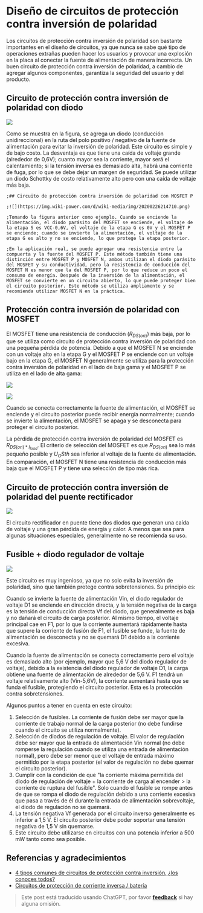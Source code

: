 # Diseño de circuitos de protección contra inversión de polaridad

Los circuitos de protección contra inversión de polaridad son bastante importantes en el diseño de circuitos, ya que nunca se sabe qué tipo de operaciones extrañas pueden hacer los usuarios y provocar una explosión en la placa al conectar la fuente de alimentación de manera incorrecta. Un buen circuito de protección contra inversión de polaridad, a cambio de agregar algunos componentes, garantiza la seguridad del usuario y del producto.

## Circuito de protección contra inversión de polaridad con diodo

![](https://img.wiki-power.com/d/wiki-media/img/20211201155111.png)

Como se muestra en la figura, se agrega un diodo (conducción unidireccional) en la ruta del polo positivo / negativo de la fuente de alimentación para evitar la inversión de polaridad. Este circuito es simple y de bajo costo. La desventaja es que tiene una caída de voltaje grande (alrededor de 0,6V); cuanto mayor sea la corriente, mayor será el calentamiento; si la tensión inversa es demasiado alta, habrá una corriente de fuga, por lo que se debe dejar un margen de seguridad. Se puede utilizar un diodo Schottky de costo relativamente alto pero con una caída de voltaje más baja.

```
;## Circuito de protección contra inversión de polaridad con MOSFET P

;![](https://img.wiki-power.com/d/wiki-media/img/20200226214710.png)

;Tomando la figura anterior como ejemplo. Cuando se enciende la alimentación, el diodo parásito del MOSFET se enciende, el voltaje de la etapa S es VCC-0,6V, el voltaje de la etapa G es 0V y el MOSFET P se enciende; cuando se invierte la alimentación, el voltaje de la etapa G es alto y no se enciende, lo que protege la etapa posterior.

;En la aplicación real, se puede agregar una resistencia entre la compuerta y la fuente del MOSFET P. Este método también tiene una distinción entre MOSFET P y MOSFET N, ambos utilizan el diodo parásito del MOSFET y su conductividad, pero la resistencia de conducción del MOSFET N es menor que la del MOSFET P, por lo que reduce un poco el consumo de energía. Después de la inversión de la alimentación, el MOSFET se convierte en un circuito abierto, lo que puede proteger bien el circuito posterior. Este método se utiliza ampliamente y se recomienda utilizar MOSFET N en la práctica.
```

## Protección contra inversión de polaridad con MOSFET

El MOSFET tiene una resistencia de conducción ($R_{DS(on)}$) más baja, por lo que se utiliza como circuito de protección contra inversión de polaridad con una pequeña pérdida de potencia. Debido a que el MOSFET N se enciende con un voltaje alto en la etapa G y el MOSFET P se enciende con un voltaje bajo en la etapa G, el MOSFET N generalmente se utiliza para la protección contra inversión de polaridad en el lado de baja gama y el MOSFET P se utiliza en el lado de alta gama:

![](https://img.wiki-power.com/d/wiki-media/img/20211201152709.png)

![](https://img.wiki-power.com/d/wiki-media/img/20211201152720.png)

Cuando se conecta correctamente la fuente de alimentación, el MOSFET se enciende y el circuito posterior puede recibir energía normalmente; cuando se invierte la alimentación, el MOSFET se apaga y se desconecta para proteger el circuito posterior.

La pérdida de protección contra inversión de polaridad del MOSFET es $R_{DS(on) * I_{load}}$. El criterio de selección del MOSFET es que $R_{DS(on)}$ sea lo más pequeño posible y $U_GS{th}$ sea inferior al voltaje de la fuente de alimentación. En comparación, el MOSFET N tiene una resistencia de conducción más baja que el MOSFET P y tiene una selección de tipo más rica.

## Circuito de protección contra inversión de polaridad del puente rectificador

![](https://img.wiki-power.com/d/wiki-media/img/20200226220430.png)

El circuito rectificador en puente tiene dos diodos que generan una caída de voltaje y una gran pérdida de energía y calor. A menos que sea para algunas situaciones especiales, generalmente no se recomienda su uso.

## Fusible + diodo regulador de voltaje

![](https://img.wiki-power.com/d/wiki-media/img/20200226220653.png)

Este circuito es muy ingenioso, ya que no solo evita la inversión de polaridad, sino que también protege contra sobretensiones. Su principio es:

Cuando se invierte la fuente de alimentación Vin, el diodo regulador de voltaje D1 se enciende en dirección directa, y la tensión negativa de la carga es la tensión de conducción directa Vf del diodo, que generalmente es baja y no dañará el circuito de carga posterior. Al mismo tiempo, el voltaje principal cae en F1, por lo que la corriente aumentará rápidamente hasta que supere la corriente de fusión de F1, el fusible se funde, la fuente de alimentación se desconecta y no se quemará D1 debido a la corriente excesiva.

Cuando la fuente de alimentación se conecta correctamente pero el voltaje es demasiado alto (por ejemplo, mayor que 5,6 V del diodo regulador de voltaje), debido a la existencia del diodo regulador de voltaje D1, la carga obtiene una fuente de alimentación de alrededor de 5,6 V. F1 tendrá un voltaje relativamente alto (Vin-5,6V), la corriente aumentará hasta que se funda el fusible, protegiendo el circuito posterior. Esta es la protección contra sobretensiones.

Algunos puntos a tener en cuenta en este circuito:

1. Selección de fusibles. La corriente de fusión debe ser mayor que la corriente de trabajo normal de la carga posterior (no debe fundirse cuando el circuito se utiliza normalmente).
2. Selección de diodos de regulación de voltaje. El valor de regulación debe ser mayor que la entrada de alimentación Vin normal (no debe romperse la regulación cuando se utiliza una entrada de alimentación normal), pero debe ser menor que el voltaje de entrada máximo permitido por la etapa posterior (el valor de regulación no debe quemar el circuito posterior).
3. Cumplir con la condición de que "la corriente máxima permitida del diodo de regulación de voltaje + la corriente de carga al encender > la corriente de ruptura del fusible". Solo cuando el fusible se rompe antes de que se rompa el diodo de regulación debido a una corriente excesiva que pasa a través de él durante la entrada de alimentación sobrevoltaje, el diodo de regulación no se quemará.
4. La tensión negativa Vf generada por el circuito inverso generalmente es inferior a 1,5 V. El circuito posterior debe poder soportar una tensión negativa de 1,5 V sin quemarse.
5. Este circuito debe utilizarse en circuitos con una potencia inferior a 500 mW tanto como sea posible.

## Referencias y agradecimientos

- [4 tipos comunes de circuitos de protección contra inversión, ¿los conoces todos?](https://mp.weixin.qq.com/s?__biz=MzI4NTQ4NTA3NA==&mid=2247488589&idx=1&sn=74aa6b74d214ac69729d64b525740f80&chksm=ebea2530dc9dac26a8e74a9f100e8a809d784ad25e6b21c0c546f56d09ba8ba8dca17549e0f6&mpshare=1&scene=1&srcid=0226oplrUSzm6gc9CByvmgA8&sharer_sharetime=1582713417799&sharer_shareid=57baeb2b96d0cff9b17ac2c15b36602b&key=41c07c1199c0727c4030cc712f41de6d8a0e4db2516999aaa98854f2019a9adfe9a6e2f89a840d15c3ae1c3560f741b592f9b412994ae690bb777310a2b497bfa438831d7bf2da52fc89cc19bbc0d467&ascene=1&uin=MTk5MDUwOTA0Mg%3D%3D&devicetype=Windows+10&version=62080079&lang=zh_CN&exportkey=Azacss9x1N9t3FWOKDTbFKA%3D&pass_ticket=%2B%2Fs5mqUBkUbYMJV1cZ6LLdT4rpwnoGiQAvz1QyQpMhfrKWb9GbpDgnop6Filiqkd)
- [Circuitos de protección de corriente inversa / batería](https://www.ti.com/lit/an/slva139/slva139.pdf?ts=1638334707859)

> Este post está traducido usando ChatGPT, por favor [**feedback**](https://github.com/linyuxuanlin/Wiki_MkDocs/issues/new) si hay alguna omisión.
